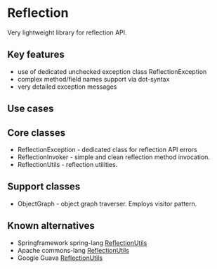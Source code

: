 # Reflection
  
  Very lightweight library for reflection API.
  
## Key features
  - use of dedicated unchecked exception class ReflectionException
  - complex method/field names support via dot-syntax
  - very detailed exception messages
  
## Use cases


## Core classes
 
  - ReflectionException - dedicated class for reflection API errors
  - ReflectionInvoker - simple and clean reflection method invocation.
  - ReflectionUtils - reflection utilities.

## Support classes
 
  - ObjectGraph - object graph traverser. Employs visitor pattern.
  
## Known alternatives

  - Springframework spring-lang [ReflectionUtils](http://springframework.org)
  - Apache commons-lang [ReflectionUtils](http://svn.apache.org)
  - Google Guava [ReflectionUtils](http://code.google.com/p/reflections/source/browse/trunk/reflections/src/main/java/org/reflections/ReflectionUtils.java)

